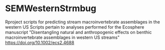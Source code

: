 # SEMWesternStrmbug
Rproject scripts for predicting stream macroinvertebrate assemblages in the western US
Scripts pertain to analyses performed for the Ecosphere manuscript "Disentangling natural and anthropogenic effects on benthic macroinvertebrate assemblages in western US streams" https://doi.org/10.1002/ecs2.4688
 
